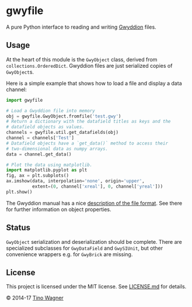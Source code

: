 # gwyfile

A pure Python interface to reading and writing [Gwyddion][gwyddion] files.


## Usage

At the heart of this module is the `GwyObject` class, derived from
`collections.OrderedDict`. Gwyddion files are just serialized copies of
`GwyObject`s.

Here is a simple example that shows how to load a file and display a data
channel:

```python
import gwyfile

# Load a Gwyddion file into memory
obj = gwyfile.GwyObject.fromfile('test.gwy')
# Return a dictionary with the datafield titles as keys and the
# datafield objects as values.
channels = gwyfile.util.get_datafields(obj)
channel = channels['Test']
# Datafield objects have a `get_data()` method to access their
# two-dimensional data as numpy arrays.
data = channel.get_data()

# Plot the data using matplotlib.
import matplotlib.pyplot as plt
fig, ax = plt.subplots()
ax.imshow(data, interpolation='none', origin='upper',
          extent=(0, channel['xreal'], 0, channel['yreal']))
plt.show()
```

The Gwyddion manual has a nice [description of the file format][gwyddion-file].
See there for further information on object properties.


## Status

`GwyObject` serialization and deserialization should be complete. There
are specialized subclasses for `GwyDataField` and `GwySIUnit`, but other
convenience wrappers e.g. for `GwyBrick` are missing.


## License

This project is licensed under the MIT license. See [LICENSE.md](LICENSE.md) for
details.

© 2014-17 [Tino Wagner](http://www.tinowagner.com/)

[gwyddion]: http://www.gwyddion.net
[gwyddion-file]: http://gwyddion.net/documentation/user-guide-en/gwyfile-format.html
